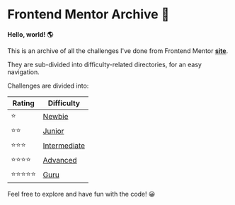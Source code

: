 # Frontend Mentor Archive 📂

**Hello, world! 🌎**

This is an archive of all the challenges I've done from Frontend Mentor **[site](https://www.frontendmentor.io/)**.

They are sub-divided into difficulty-related directories, for an easy navigation.

Challenges are divided into:

| Rating   | Difficulty |
|----------|------------|
|⭐        |[Newbie](./challenges/newbie/)|
|⭐⭐      |[Junior](./challenges/junior/)|
|⭐⭐⭐    |[Intermediate](./challenges/intermediate/)|
|⭐⭐⭐⭐  |[Advanced](./challenges/advanced/)|
|⭐⭐⭐⭐⭐|[Guru](./challenges/guru/)|


Feel free to explore and have fun with the code! 😀